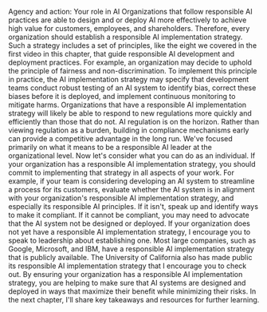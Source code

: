 Agency and action: Your role in AI
Organizations that follow responsible AI practices are able to design and or deploy AI more effectively to achieve high value for customers, employees, and shareholders. Therefore, every organization should establish a responsible AI implementation strategy. Such a strategy includes a set of principles, like the eight we covered in the first video in this chapter, that guide responsible AI development and deployment practices. For example, an organization may decide to uphold the principle of fairness and non-discrimination. To implement this principle in practice, the AI implementation strategy may specify that development teams conduct robust testing of an AI system to identify bias, correct these biases before it is deployed, and implement continuous monitoring to mitigate harms. Organizations that have a responsible AI implementation strategy will likely be able to respond to new regulations more quickly and efficiently than those that do not. AI regulation is on the horizon. Rather than viewing regulation as a burden, building in compliance mechanisms early can provide a competitive advantage in the long run. We've focused primarily on what it means to be a responsible AI leader at the organizational level. Now let's consider what you can do as an individual. If your organization has a responsible AI implementation strategy, you should commit to implementing that strategy in all aspects of your work. For example, if your team is considering developing an AI system to streamline a process for its customers, evaluate whether the AI system is in alignment with your organization's responsible AI implementation strategy, and especially its responsible AI principles. If it isn't, speak up and identify ways to make it compliant. If it cannot be compliant, you may need to advocate that the AI system not be designed or deployed. If your organization does not yet have a responsible AI implementation strategy, I encourage you to speak to leadership about establishing one. Most large companies, such as Google, Microsoft, and IBM, have a responsible AI implementation strategy that is publicly available. The University of California also has made public its responsible AI implementation strategy that I encourage you to check out. By ensuring your organization has a responsible AI implementation strategy, you are helping to make sure that AI systems are designed and deployed in ways that maximize their benefit while minimizing their risks. In the next chapter, I'll share key takeaways and resources for further learning.